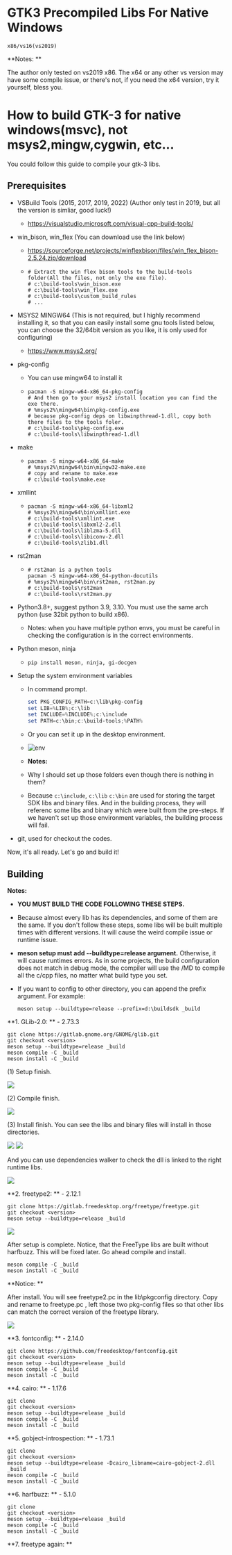 GTK3 Precompiled Libs For Native Windows
=============================

 `x86/vs16(vs2019)`

**Notes: **

The author only tested on vs2019 x86. The x64 or any other vs version may have some compile issue, or there's not, if you need the x64 version, try it yourself, bless you. 



# How to build GTK-3 for native windows(msvc), not msys2,mingw,cygwin, etc...

You could follow this guide to compile your gtk-3 libs.



## Prerequisites

* VSBuild Tools (2015, 2017, 2019, 2022) (Author only test in 2019, but all the version is simliar, good luck!)

  * https://visualstudio.microsoft.com/visual-cpp-build-tools/

* win_bison, win_flex (You can download use the link below)

  * https://sourceforge.net/projects/winflexbison/files/win_flex_bison-2.5.24.zip/download

  * ```shell
    # Extract the win flex bison tools to the build-tools folder(All the files, not only the exe file).
    # c:\build-tools\win_bison.exe
    # c:\build-tools\win_flex.exe
    # c:\build-tools\custom_build_rules
    # ...
    ```

* MSYS2 MINGW64 (This is not required, but I highly recommend installing it, so that you can easily install some gnu tools listed below, you can choose the 32/64bit version as you like, it is only used for configuring)

  * https://www.msys2.org/

* pkg-config

  * You can use mingw64 to install it 

  * ```shell
    pacman -S mingw-w64-x86_64-pkg-config
    # And then go to your msys2 install location you can find the exe there.
    # %msys2%\mingw64\bin\pkg-config.exe
    # because pkg-config deps on libwinpthread-1.dll, copy both there files to the tools foler. 
    # c:\build-tools\pkg-config.exe
    # c:\build-tools\libwinpthread-1.dll
    ```

* make

  * ```shell
    pacman -S mingw-w64-x86_64-make
    # %msys2%\mingw64\bin\mingw32-make.exe 
    # copy and rename to make.exe
    # c:\build-tools\make.exe
    ```

* xmllint

  * ```shell
    pacman -S mingw-w64-x86_64-libxml2 
    # %msys2%\mingw64\bin\xmllint.exe 
    # c:\build-tools\xmllint.exe
    # c:\build-tools\libxml2-2.dll
    # c:\build-tools\liblzma-5.dll
    # c:\build-tools\libiconv-2.dll
    # c:\build-tools\zlib1.dll
    ```

* rst2man

  * ```shell
    # rst2man is a python tools
    pacman -S mingw-w64-x86_64-python-docutils
    # %msys2%\mingw64\bin\rst2man, rst2man.py
    # c:\build-tools\rst2man
    # c:\build-tools\rst2man.py
    ```

* Python3.8+, suggest python 3.9, 3.10. You must use the same arch python (use 32bit python to build x86).

  * Notes: when you have multiple python envs, you must be careful in checking the configuration is in the correct environments.

* Python meson, ninja 

  * ```shell
    pip install meson, ninja, gi-docgen
    ```

* Setup the system environment variables

  * In command prompt.

    ```powershell
    set PKG_CONFIG_PATH=c:\lib\pkg-config
    set LIB=%LIB%;c:\lib
    set INCLUDE=%INCLUDE%;c:\include
    set PATH=c:\bin;c:\build-tools;%PATH%
    ```

  * Or you can set it up in the desktop environment.

  * ![env](https://raw.githubusercontent.com/dzhsurf/gtk3-precompiled-libs-win-vs2019/main/images/environment-variables.jpeg)

  * **Notes:** 

  * Why I should set up those folders even though there is nothing in them? 

  * Because `c:\include`, `c:\lib` `c:\bin` are used for storing the target SDK libs and binary files. And in the building process, they will referenc some libs and binary which were built from the pre-steps. If we haven't set up those environment variables, the building process will fail.

* git, used for checkout the codes.



Now, it's all ready. Let's go and build it!



## Building

**Notes:** 

* **YOU MUST BUILD THE CODE FOLLOWING THESE STEPS.**

* Because almost every lib has its dependencies, and some of them are the same. If you don't follow these steps, some libs will be built multiple times with different versions. It will cause the weird compile issue or runtime issue.

* **meson setup must add --buildtype=release argument.** Otherwise, it will cause runtimes errors. As in some projects, the build configuration does not match in debug mode, the compiler will use the /MD to compile all the c/cpp files, no matter what build type you set.

* If you want to config to other directory, you can append the prefix argument. For example:

  `meson setup --buildtype=release --prefix=d:\buildsdk _build`



**1. GLib-2.0: **  - 2.73.3

```shell
git clone https://gitlab.gnome.org/GNOME/glib.git
git checkout <version>
meson setup --buildtype=release _build
meson compile -C _build
meson install -C _build
```

(1) Setup finish.

![](images/glib-1.jpeg)

(2) Compile finish.

![](images/glib-2.jpeg)

(3) Install finish. You can see the libs and binary files will install in those directories.

![](images/glib-3.jpeg) ![](images/glib-4.jpeg)

And you can use dependencies walker to check the dll is linked to the right runtime libs.

![](images/glib-5.jpeg)



**2. freetype2: ** - 2.12.1

```shell
git clone https://gitlab.freedesktop.org/freetype/freetype.git
git checkout <version>
meson setup --buildtype=release _build
```

![](images/freetype-1.jpeg)

After setup is complete. Notice, that the FreeType libs are built without harfbuzz. This will be fixed later. Go ahead compile and install. 

```shell
meson compile -C _build
meson install -C _build
```

**Notice: ** 

After install. You will see freetype2.pc in the lib\pkgconfig directory. Copy and rename to freetype.pc , left those two pkg-config files so that other libs can match the correct version of the freetype library.

![](images/freetype-2.jpeg)



**3. fontconfig: ** - 2.14.0

```shell
git clone https://github.com/freedesktop/fontconfig.git
git checkout <version>
meson setup --buildtype=release _build
meson compile -C _build
meson install -C _build
```



**4. cairo: ** - 1.17.6

```shell
git clone 
git checkout <version>
meson setup --buildtype=release _build
meson compile -C _build
meson install -C _build
```



**5. gobject-introspection: ** - 1.73.1

```shell
git clone 
git checkout <version>
meson setup --buildtype=release -Dcairo_libname=cairo-gobject-2.dll _build
meson compile -C _build
meson install -C _build
```



**6. harfbuzz: ** - 5.1.0

```shell
git clone 
git checkout <version>
meson setup --buildtype=release _build
meson compile -C _build
meson install -C _build
```



**7. freetype again: **

